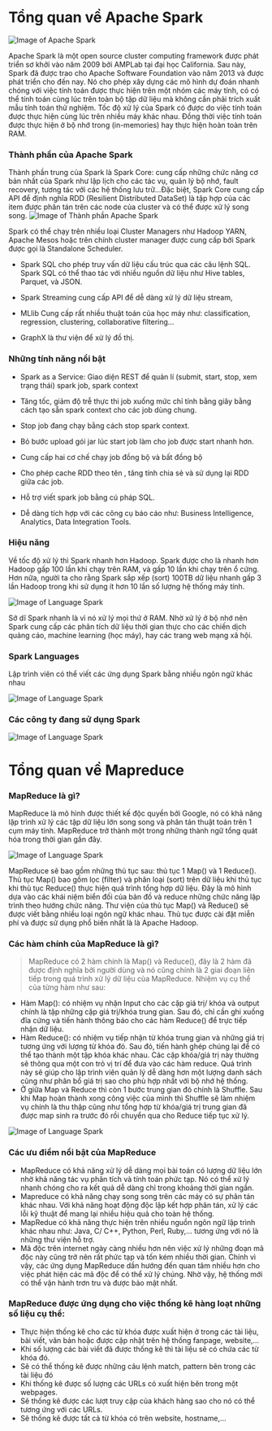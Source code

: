 # Tổng quan về Apache Spark
![Image of Apache Spark](https://viblo.asia/uploads/e458bfb3-2876-490e-8456-d1b03f87600c.jpg)

  Apache Spark là một open source cluster computing framework được phát triển sơ khởi vào năm 2009 bởi AMPLab tại đại học California. Sau này, Spark đã được trao cho Apache Software Foundation vào năm 2013 và được phát triển cho đến nay. Nó cho phép xây dựng các mô hình dự đoán nhanh chóng với việc tính toán được thực hiện trên một nhóm các máy tính, có có thể tính toán cùng lúc trên toàn bộ tập dữ liệu mà không cần phải trích xuất mẫu tính toán thử nghiệm. Tốc độ xử lý của Spark có được do việc tính toán được thực hiện cùng lúc trên nhiều máy khác nhau. Đồng thời việc tính toán được thực hiện ở bộ nhớ trong (in-memories) hay thực hiện hoàn toàn trên RAM.

### Thành phần của Apache Spark
  Thành phần trung của Spark là Spark Core: cung cấp những chức năng cơ bản nhất của Spark như lập lịch cho các tác vụ, quản lý bộ nhớ, fault recovery, tương tác với các hệ thống lưu trữ…Đặc biệt, Spark Core cung cấp API để định nghĩa RDD (Resilient Distributed DataSet) là tập hợp của các item được phân tán trên các node của cluster và có thể được xử lý song song.
![Image of Thành phần Apache Spark](https://viblo.asia/uploads/c3ff2905-9c18-40cf-9319-c4ebcd2acdb2.jpg)

Spark có thể chạy trên nhiều loại Cluster Managers như Hadoop YARN, Apache Mesos hoặc trên chính cluster manager được cung cấp bởi Spark được gọi là Standalone Scheduler.
  - Spark SQL cho phép truy vấn dữ liệu cấu trúc qua các câu lệnh SQL. Spark SQL có thể thao tác với nhiều nguồn dữ liệu như Hive tables, Parquet, và JSON.

  - Spark Streaming cung cấp API để dễ dàng xử lý dữ liệu stream,

  - MLlib Cung cấp rất nhiều thuật toán của học máy như: classification, regression, clustering, collaborative filtering…

  - GraphX là thư viện để xử lý đồ thị.
  
### Những tính năng nổi bật
  - Spark as a Service: Giao diện REST để quản lí (submit, start, stop, xem trạng thái) spark job, spark context
  
  - Tăng tốc, giảm độ trễ thực thi job xuống mức chỉ tính bằng giây bằng cách tạo sẵn spark context cho các job dùng chung.
  
  - Stop job đang chạy bằng cách stop spark context.
  
  - Bỏ bước upload gói jar lúc start job làm cho job được start nhanh hơn.
  
  - Cung cấp hai cơ chế chạy job đồng bộ và bất đồng bộ
  
  - Cho phép cache RDD theo tên , tăng tính chia sẻ và sử dụng lại RDD giữa các job.
  
  - Hỗ trợ viết spark job bằng cú pháp SQL.
  
  - Dễ dàng tích hợp với các công cụ báo cáo như: Business Intelligence, Analytics, Data Integration Tools.

### Hiệu năng
  Về tốc độ xử lý thì Spark nhanh hơn Hadoop. Spark được cho là nhanh hơn Hadoop gấp 100 lần khi chạy trên RAM, và gấp 10 lần khi chạy trên ổ cứng. Hơn nữa, người ta cho rằng Spark sắp xếp (sort) 100TB dữ liệu nhanh gấp 3 lần Hadoop trong khi sử dụng ít hơn 10 lần số lượng hệ thống máy tính.

  ![Image of Language Spark](https://images.viblo.asia/full/de17071c-f13c-41c9-80ad-b39401d16cc2.jpg)
  
  Sở dĩ Spark nhanh là vì nó xử lý mọi thứ ở RAM. Nhờ xử lý ở bộ nhớ nên Spark cung cấp các phân tích dữ liệu thời gian thực cho các chiến dịch quảng cáo, machine learning (học máy), hay các trang web mạng xã hội.

### Spark Languages
  Lập trình viên có thể viết các ứng dụng Spark bằng nhiều ngôn ngữ khác nhau
  
  ![Image of Language Spark](https://viblo.asia/uploads/d1771afd-6556-4e39-8b93-dc85f44a692d.jpg)
  
### Các công ty đang sử dụng Spark 
  
  ![Image of Language Spark](  https://viblo.asia/uploads/fdac5aee-56e7-4a29-83f8-edc8dff6b9c8.jpg)


# Tổng quan về Mapreduce

### MapReduce là gì?
  MapReduce là mô hình được thiết kế độc quyền bởi Google, nó có khả năng lập trình xử lý các tập dữ liệu lớn song song và phân tán thuật toán trên 1 cụm máy tính. MapReduce trở thành một trong những thành ngữ tổng quát hóa trong thời gian gần đây. 

  ![Image of Language Spark](https://blog.itnavi.com.vn/wp-content/uploads/2020/06/Mapreduce-l%C3%A0-g%C3%AC-1.jpg)
  
  MapReduce sẽ  bao gồm những thủ tục sau: thủ tục 1 Map() và 1 Reduce(). Thủ tục Map() bao gồm lọc (filter) và phân loại (sort) trên dữ liệu khi thủ tục khi thủ tục Reduce() thực hiện quá trình tổng hợp dữ liệu. Đây là mô hình dựa vào các khái niệm biển đối của bản đồ và reduce những chức năng lập trình theo hướng chức năng. Thư viện của thủ tục Map() và Reduce() sẽ được viết bằng nhiều loại ngôn ngữ khác nhau. Thủ tục được cài đặt miễn phí và được sử dụng phổ biến nhất là là Apache Hadoop.

### Các hàm chính của MapReduce là gì?
  > MapReduce có 2 hàm chính là Map() và Reduce(), đây là 2 hàm đã được định nghĩa bởi người dùng và nó cũng chính là 2 giai đoạn liên tiếp trong quá trình xử lý dữ liệu của MapReduce. Nhiệm vụ cụ thể của từng hàm như sau: 
  - Hàm Map(): có nhiệm vụ nhận Input cho các cặp giá trị/  khóa và output chính là tập những cặp giá trị/khóa trung gian. Sau đó, chỉ cần ghi xuống đĩa cứng và tiến hành thông báo cho các hàm Reduce() để trực tiếp nhận dữ liệu. 
  - Hàm Reduce(): có nhiệm vụ tiếp nhận từ khóa trung gian và những giá trị tương ứng với lượng từ khóa đó. Sau đó, tiến hành ghép chúng lại để có thể tạo thành một tập khóa khác nhau. Các cặp khóa/giá trị này thường sẽ thông qua một con trỏ vị trí để đưa vào các hàm reduce. Quá trình này sẽ giúp cho lập trình viên quản lý dễ dàng hơn một lượng danh sách cũng như  phân bổ giá trị sao cho  phù hợp nhất với bộ nhớ hệ thống. 
  - Ở giữa Map và Reduce thì còn 1 bước trung gian đó chính là Shuffle. Sau khi Map hoàn thành  xong công việc của mình thì Shuffle sẽ làm nhiệm vụ chính là thu thập cũng như tổng hợp từ khóa/giá trị trung gian đã được map sinh ra trước đó rồi chuyển qua cho Reduce tiếp tục xử lý.
  
![Image of Language Spark](  https://blog.itnavi.com.vn/wp-content/uploads/2020/06/Mapreduce-l%C3%A0-g%C3%AC-2.jpg)

### Các ưu điểm nổi bật của MapReduce
  - MapReduce có khả năng xử lý dễ dàng mọi bài toán có lượng dữ liệu lớn nhờ khả năng tác vụ phân tích và tính toán phức tạp. Nó có thể xử lý nhanh chóng cho ra kết quả dễ dàng chỉ trong khoảng thời gian ngắn.
  - Mapreduce có khả năng chạy song song trên các máy có sự phân tán  khác nhau. Với khả năng hoạt động độc lập kết hợp  phân tán, xử lý các lỗi kỹ thuật để mang lại nhiều hiệu quả cho toàn hệ thống. 
  - MapRedue có khả năng thực hiện trên nhiều nguồn ngôn ngữ lập trình khác nhau như: Java, C/ C++, Python, Perl, Ruby,… tương ứng với nó là những thư viện hỗ trợ. 
  - Mã độc trên internet ngày càng nhiều hơn nên việc xử lý những đoạn mã độc này cũng trở nên rất phức tạp và tốn kém nhiều thời gian. Chính vì vậy, các ứng dụng MapReduce dần hướng đến quan tâm nhiều hơn cho việc phát hiện các mã độc để có thể xử lý chúng. Nhờ vậy, hệ thống mới có thể vận hành trơn tru và được bảo mật nhất.

### MapReduce được ứng dụng cho việc thống kê hàng loạt những số liệu cụ thể: 

  - Thực hiện thống kê cho các từ khóa được xuất hiện ở trong các tài liệu, bài viết, văn bản hoặc được cập nhật trên hệ thống fanpage, website,…
  - Khi số lượng các bài viết đã được thống kê thì tài liệu sẽ có chứa các từ khóa đó. 
  - Sẽ có thể thống kê được những câu lệnh match, pattern bên trong các tài liệu đó
  - Khi thống kê được số lượng các URLs có xuất hiện bên trong một webpages. 
  - Sẽ thống kê được các lượt truy cập của khách hàng sao cho nó có thể tương ứng với các URLs.
  - Sẽ thống kê được tất cả từ khóa có trên website, hostname,…


  
  
    
